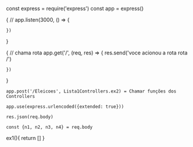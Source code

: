 const express = require('express')
const app = express()


{ // 
    app.listen(3000, () => {
        
    })
}

{ // chama rota
    app.get('/', (req, res) => {
        res.send('voce acionou a rota rota /')

    })  
}

<!-- ENVIAR DADOS PARA O BANCO DE DADOS -->

    app.post('/Eleicoes', Lista1Controllers.ex2) = Chamar funções dos Controllers

<!-- para o usuário atulizar o BackEnd -->

    app.use(express.urlencoded({extended: true}))

<!-- Achar erros relacionados a espacos. -->

    res.json(req.body)

<!-- Estrura de variaveis = req.body = ira referenciar o que estiver dentro das chaves. -->

    const {n1, n2, n3, n4} = req.body   

<!-- ESTRUTURA MINIMA DO ADONIS PARA ROTAS (export default class NOME-DO-CONTROLLER) -->

 ex1(){
        return []
    }
